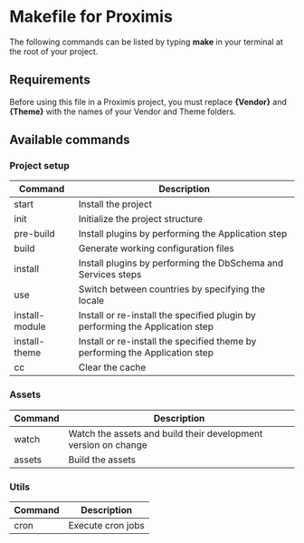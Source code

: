 Makefile for Proximis
=====================

The following commands can be listed by typing **make** in your terminal at the root of your project.

Requirements
------------

Before using this file in a Proximis project, you must replace **{Vendor}** and **{Theme}** with the names of your Vendor and Theme folders.

Available commands
------------------

### Project setup

| Command        | Description                                                                   |
| -------------- | ----------------------------------------------------------------------------- |
| start          | Install the project                                                           |
| init           | Initialize the project structure                                              |
| pre-build      | Install plugins by performing the Application step                            |
| build          | Generate working configuration files                                          |
| install        | Install plugins by performing the DbSchema and Services steps                 |
| use            | Switch between countries by specifying the locale                             |
| install-module | Install or re-install the specified plugin by performing the Application step |
| install-theme  | Install or re-install the specified theme by performing the Application step  |
| cc             | Clear the cache                                                               |

### Assets

| Command | Description                                                    |
| ------- | -------------------------------------------------------------- |
| watch   | Watch the assets and build their development version on change |
| assets  | Build the assets                                               |

### Utils

| Command | Description       |
| ------- | ----------------- |
| cron    | Execute cron jobs |
